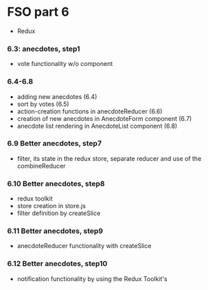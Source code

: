 # FSO part 6

  - Redux

### 6.3: anecdotes, step1
  - vote functionality w/o component


### 6.4-6.8
  - adding new anecdotes (6.4)
  - sort by votes  (6.5)
  - action-creation functions in anecdoteReducer (6.6)
  - creation of new anecdotes in AnecdoteForm component (6.7)
  - anecdote list rendering in AnecdoteList component (6.8)

### 6.9 Better anecdotes, step7
  - filter, its state in the redux store, separate reducer and use of the combineReducer

### 6.10 Better anecdotes, step8
  - redux toolkit
  - store creation in store.js
  - filter definition by createSlice

### 6.11 Better anecdotes, step9
  - anecdoteReducer functionality with createSlice

### 6.12 Better anecdotes, step10
  - notification functionality by using the Redux Toolkit's